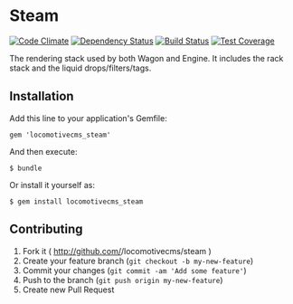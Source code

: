 # Steam

[![Code Climate](https://codeclimate.com/github/locomotivecms/steam/badges/gpa.svg)](https://codeclimate.com/github/locomotivecms/steam) [![Dependency Status](https://gemnasium.com/locomotivecms/steam.svg)](https://gemnasium.com/locomotivecms/steam) [![Build Status](https://travis-ci.org/locomotivecms/steam.svg?branch=master)](https://travis-ci.org/locomotivecms/steam) [![Test Coverage](https://codeclimate.com/github/locomotivecms/steam/badges/coverage.svg)](https://codeclimate.com/github/locomotivecms/steam)

The rendering stack used by both Wagon and Engine. It includes the rack stack and the liquid drops/filters/tags.

## Installation

Add this line to your application's Gemfile:

    gem 'locomotivecms_steam'

And then execute:

    $ bundle

Or install it yourself as:

    $ gem install locomotivecms_steam

## Contributing

1. Fork it ( http://github.com/<my-github-username>/locomotivecms/steam )
2. Create your feature branch (`git checkout -b my-new-feature`)
3. Commit your changes (`git commit -am 'Add some feature'`)
4. Push to the branch (`git push origin my-new-feature`)
5. Create new Pull Request
